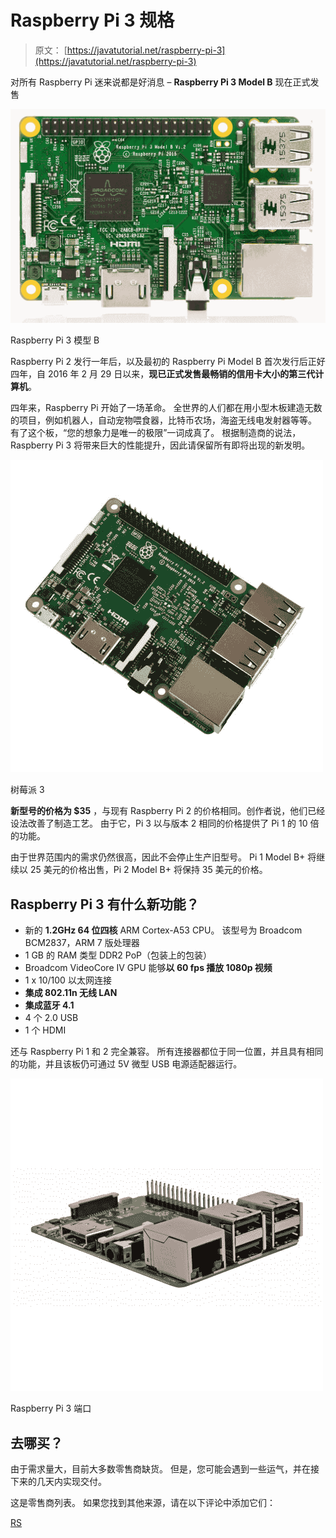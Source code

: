 # Raspberry Pi 3 规格

> 原文： [https://javatutorial.net/raspberry-pi-3](https://javatutorial.net/raspberry-pi-3)

对所有 Raspberry Pi 迷来说都是好消息 – **Raspberry Pi 3 Model B** 现在正式发售

![RaspberryPi 3 Model B](img/af40f3d26ded0a2010118e7191cb76ea.jpg)

Raspberry Pi 3 模型 B

Raspberry Pi 2 发行一年后，以及最初的 Raspberry Pi Model B 首次发行后正好四年，自 2016 年 2 月 29 日以来，**现已正式发售最畅销的信用卡大小的第三代计算机**。

四年来，Raspberry Pi 开始了一场革命。 全世界的人们都在用小型木板建造无数的项目，例如机器人，自动宠物喂食器，比特币农场，海盗无线电发射器等等。 有了这个板，“您的想象力是唯一的极限”一词成真了。 根据制造商的说法，Raspberry Pi 3 将带来巨大的性能提升，因此请保留所有即将出现的新发明。

![Raspberry Pi 3](img/952927b4526e9f2ac56df210aea15273.jpg)

树莓派 3

**新型号的价格为 $35** ，与现有 Raspberry Pi 2 的价格相同。创作者说，他们已经设法改善了制造工艺。 由于它，Pi 3 以与版本 2 相同的价格提供了 Pi 1 的 10 倍的功能。

由于世界范围内的需求仍然很高，因此不会停止生产旧型号。 Pi 1 Model B+ 将继续以 25 美元的价格出售，Pi 2 Model B+ 将保持 35 美元的价格。

## Raspberry Pi 3 有什么新功能？

*   新的 **1.2GHz 64 位四核** ARM Cortex-A53 CPU。 该型号为 Broadcom BCM2837，ARM 7 版处理器
*   1 GB 的 RAM 类型 DDR2 PoP（包装上的包装）
*   Broadcom VideoCore IV GPU 能够**以 60 fps 播放 1080p 视频**
*   1 x 10/100 以太网连接
*   **集成 802.11n 无线 LAN** 
*   **集成蓝牙 4.1**
*   4 个 2.0 USB
*   1 个 HDMI

还与 Raspberry Pi 1 和 2 完全兼容。 所有连接器都位于同一位置，并且具有相同的功能，并且该板仍可通过 5V 微型 USB 电源适配器运行。

![Raspberry Pi 3 ports](img/5a4257730b3665673e9ec73ccfe2c609.jpg)

Raspberry Pi 3 端口

## 去哪买？

由于需求量大，目前大多数零售商缺货。 但是，您可能会遇到一些运气，并在接下来的几天内实现交付。

这是零售商列表。 如果您找到其他来源，请在以下评论中添加它们：

[RS](http://uk.rs-online.com/web/generalDisplay.html?id=raspberrypi)